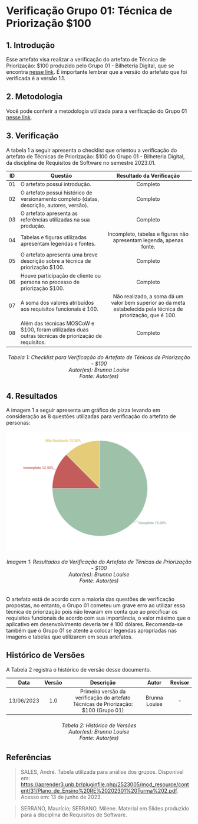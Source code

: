 # Verificação Grupo 01: Técnica de Priorização $100
## 1. Introdução
Esse artefato visa realizar a verificação do artefato de Técnica de Priorização: $100 produzido pelo Grupo 01 - Bilheteria Digital, que se encontra [nesse link](https://requisitos-de-software.github.io/2023.1-BilheteriaDigital/elicitacao/priorizacao/100/).
É importante lembrar que a versão do artefato que foi verificada é a versão 1.1.

## 2. Metodologia
Você pode conferir a metodologia utilizada para a verificação do Grupo 01 [nesse link](../planejamento/#2-metodologia).

## 3. Verificação

A tabela 1 a seguir apresenta o checklist que orientou a verificação do artefato de Técnicas de Priorização: $100 do Grupo 01 - Bilheteria Digital, da disciplina de Requisitos de Software no semestre 2023.01.

| ID |Questão| Resultado da Verificação |
| :---: | --- | :---: |
| 01 | O artefato possui introdução.  | Completo |
| 02 | O artefato possui histórico de versionamento completo (datas, descrição, autores, versão).  | Completo |
| 03 |  O artefato apresenta as referências utilizadas na sua produção.  | Completo |
| 04 | Tabelas e figuras utilizadas apresentam legendas e fontes.  | Incompleto, tabelas e figuras não apresentam legenda, apenas fonte. |
| 05 |  O artefato apresenta uma breve descrição sobre a técnica de priorização $100. | Completo |
| 06 | Houve participação de cliente ou persona no processo de priorização $100.  | Completo |
| 07 |  A soma dos valores atribuídos aos requisitos funcionais é 100. | Não realizado, a soma dá um valor bem superior ao da meta estabelecida pela técnica de priorização, que é 100.  |
| 08 | Além das técnicas MOSCoW e $100, foram utilizadas duas outras técnicas de priorização de requisitos.  | Completo |

<h6 align = "center"> Tabela 1: Checklist para Verificação do Artefato de Ténicas de Priorização - $100
<br> Autor(es): Brunna Louise
<br>Fonte: Autor(es)</h6>

## 4. Resultados
A imagem 1 a seguir apresenta um gráfico de pizza levando em consideração as 8 questões utilizadas para verificação do artefato de personas:

![Resultados 100](./imagens_verifica01/result_100.png)
<h6 align = "center"> Imagem 1: Resultados da Verificação do Artefato de Ténicas de Priorização - $100
<br> Autor(es): Brunna Louise
<br>Fonte: Autor(es)</h6>

O artefato está de acordo com a maioria das questões de verificação propostas, no entanto, o Grupo 01 cometeu um grave erro ao utilizar essa técnica de priorização pois não levaram em conta que ao precificar os requisitos funcionais de acordo com sua importância, o valor máximo que o aplicativo em desenvolvimento deveria ter é 100 dólares. Recomenda-se também que o Grupo 01 se atente a colocar legendas apropriadas nas imagens e tabelas que utilizarem em seus artefatos.

## Histórico de Versões

A Tabela 2 registra o histórico de versão desse documento.

|**Data** | **Versão** | **Descrição** | **Autor** | **Revisor** |
|:---: | :---: | :---: | :---: | :---: |
|13/06/2023 | 1.0 | Primeira versão da verificação do artefato Técnicas de Priorização: $100 (Grupo 01) | Brunna Louise | - |

<h6 align = "center"> Tabela 2: Histórico de Versões
<br> Autor(es): Brunna Louise
<br>Fonte: Autor(es)</h6>

## Referências

>SALES, André. Tabela utilizada para análise dos grupos. Disponível em: https://aprender3.unb.br/pluginfile.php/2523005/mod_resource/content/31/Plano_de_Ensino%20RE%20202301%20Turma%202.pdf. Acesso em: 13 de junho de 2023.

>SERRANO, Maurício; SERRANO, Milene. Material em Slides produzido para a disciplina de Requisitos de Software.